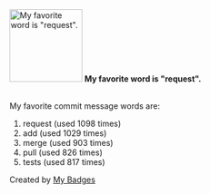 <img src="https://my-badges.github.io/my-badges/favorite-word.png" alt="My favorite word is &quot;request&quot;." title="My favorite word is &quot;request&quot;." width="128">
<strong>My favorite word is &quot;request&quot;.</strong>
<br><br>

My favorite commit message words are:

1. request (used 1098 times)
2. add (used 1029 times)
3. merge (used 903 times)
4. pull (used 826 times)
5. tests (used 817 times)


Created by <a href="https://github.com/my-badges/my-badges">My Badges</a>